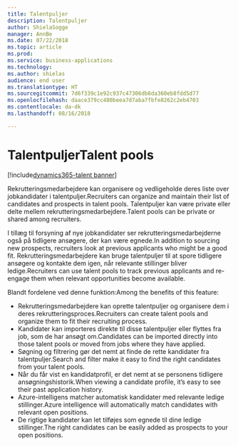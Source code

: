 ```yaml
---
title: Talentpuljer
description: Talentpuljer
author: ShielaSogge
manager: AnnBe
ms.date: 07/22/2018
ms.topic: article
ms.prod: 
ms.service: business-applications
ms.technology: 
ms.author: shielas
audience: end user
ms.translationtype: HT
ms.sourcegitcommit: 7d6f339c1e92c937c47306db6da360eb8fdd5d77
ms.openlocfilehash: daace379cc480beea7d7aba7fbfe8262c2eb4703
ms.contentlocale: da-dk
ms.lasthandoff: 08/16/2018

---
```


# <a name="talent-pools"></a><span data-ttu-id="51240-103">Talentpuljer</span><span class="sxs-lookup"><span data-stu-id="51240-103">Talent pools</span></span>

[!include[dynamics365-talent banner](../../includes/dynamics365-talent.md)]

<span data-ttu-id="51240-104">Rekrutteringsmedarbejdere kan organisere og vedligeholde deres liste over jobkandidater i talentpuljer.</span><span class="sxs-lookup"><span data-stu-id="51240-104">Recruiters can organize and maintain their list of candidates and prospects in talent pools.</span></span> <span data-ttu-id="51240-105">Talentpuljer kan være private eller delte mellem rekrutteringsmedarbejdere.</span><span class="sxs-lookup"><span data-stu-id="51240-105">Talent pools can be private or shared among recruiters.</span></span>

<span data-ttu-id="51240-106">I tillæg til forsyning af nye jobkandidater ser rekrutteringsmedarbejderne også på tidligere ansøgere, der kan være egnede.</span><span class="sxs-lookup"><span data-stu-id="51240-106">In addition to sourcing new prospects, recruiters look at previous applicants who might be a good fit.</span></span> <span data-ttu-id="51240-107">Rekrutteringsmedarbejdere kan bruge talentpuljer til at spore tidligere ansøgere og kontakte dem igen, når relevante stillinger bliver ledige.</span><span class="sxs-lookup"><span data-stu-id="51240-107">Recruiters can use talent pools to track previous applicants and re-engage them when relevant opportunities become available.</span></span>

<span data-ttu-id="51240-108">Blandt fordelene ved denne funktion:</span><span class="sxs-lookup"><span data-stu-id="51240-108">Among the benefits of this feature:</span></span>

-   <span data-ttu-id="51240-109">Rekrutteringsmedarbejdere kan oprette talentpuljer og organisere dem i deres rekrutteringsproces.</span><span class="sxs-lookup"><span data-stu-id="51240-109">Recruiters can create talent pools and organize them to fit their recruiting process.</span></span>
-   <span data-ttu-id="51240-110">Kandidater kan importeres direkte til disse talentpuljer eller flyttes fra job, som de har ansøgt om.</span><span class="sxs-lookup"><span data-stu-id="51240-110">Candidates can be imported directly into those talent pools or moved from jobs where they have applied.</span></span>
-   <span data-ttu-id="51240-111">Søgning og filtrering gør det nemt at finde de rette kandidater fra talentpuljer.</span><span class="sxs-lookup"><span data-stu-id="51240-111">Search and filter make it easy to find the right candidates from your talent pools.</span></span>
-   <span data-ttu-id="51240-112">Når du får vist en kandidatprofil, er det nemt at se personens tidligere ansøgningshistorik.</span><span class="sxs-lookup"><span data-stu-id="51240-112">When viewing a candidate profile, it’s easy to see their past application history.</span></span>
-   <span data-ttu-id="51240-113">Azure-intelligens matcher automatisk kandidater med relevante ledige stillinger.</span><span class="sxs-lookup"><span data-stu-id="51240-113">Azure intelligence will automatically match candidates with relevant open positions.</span></span>
-   <span data-ttu-id="51240-114">De rigtige kandidater kan let tilføjes som egnede til dine ledige stillinger.</span><span class="sxs-lookup"><span data-stu-id="51240-114">The right candidates can be easily added as prospects to your open positions.</span></span>

<!--
## Who uses this feature
This feature supports existing recruiter workflows.
## Status
In development
## Target timeframe
Public Preview July 1, GA October 1
## Availability
Cloud
## Regional availability
Global
-->

